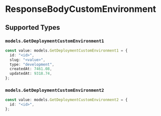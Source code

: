 # ResponseBodyCustomEnvironment


## Supported Types

### `models.GetDeploymentCustomEnvironment1`

```typescript
const value: models.GetDeploymentCustomEnvironment1 = {
  id: "<id>",
  slug: "<value>",
  type: "development",
  createdAt: 7461.08,
  updatedAt: 9318.74,
};
```

### `models.GetDeploymentCustomEnvironment2`

```typescript
const value: models.GetDeploymentCustomEnvironment2 = {
  id: "<id>",
};
```

